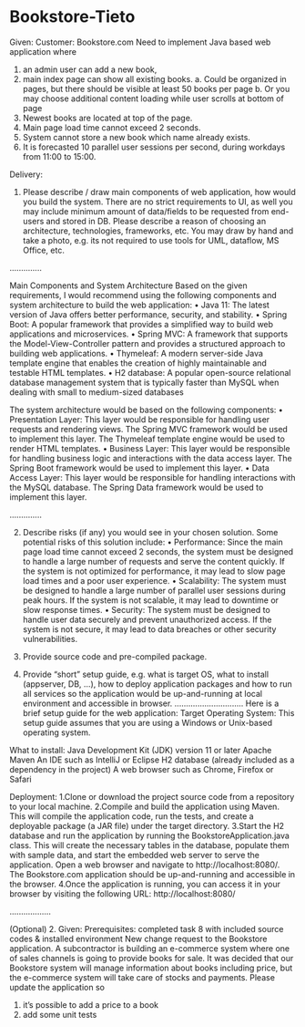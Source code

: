 # Bookstore-Tieto
Given:
Customer: Bookstore.com
Need to implement Java based web application where 
1. an admin user can add a new book,
2. main index page can show all existing books.
a. Could be organized in pages, but there should be visible at least 50 books 
per page
b. Or you may choose additional content loading while user scrolls at bottom of 
page 
3. Newest books are located at top of the page.
4. Main page load time cannot exceed 2 seconds.
5. System cannot store a new book which name already exists.
6. It is forecasted 10 parallel user sessions per second, during workdays from 11:00 to 
15:00.

Delivery:
1. Please describe / draw main components of web application, how would you build the 
system. There are no strict requirements to UI, as well you may include minimum amount of 
data/fields to be requested from end-users and stored in DB. Please describe a reason of 
choosing an architecture, technologies, frameworks, etc. You may draw by hand and take a 
photo, e.g. its not required to use tools for UML, dataflow, MS Office, etc.

..............

Main Components and System Architecture Based on the given requirements, I would recommend using the following components and system architecture to build the web application:
•	Java 11: The latest version of Java offers better performance, security, and stability.
•	Spring Boot: A popular framework that provides a simplified way to build web applications and microservices.
•	Spring MVC: A framework that supports the Model-View-Controller pattern and provides a structured approach to building web applications.
•	Thymeleaf: A modern server-side Java template engine that enables the creation of highly maintainable and testable HTML templates.
•	H2 database: A popular open-source relational database management system that is typically faster than MySQL when dealing with small to medium-sized databases

The system architecture would be based on the following components:
•	Presentation Layer: This layer would be responsible for handling user requests and rendering views. The Spring MVC framework would be used to implement this layer. The Thymeleaf template engine would be used to render HTML templates.
•	Business Layer: This layer would be responsible for handling business logic and interactions with the data access layer. The Spring Boot framework would be used to implement this layer.
•	Data Access Layer: This layer would be responsible for handling interactions with the MySQL database. The Spring Data framework would be used to implement this layer.

..............

2. Describe risks (if any) you would see in your chosen solution.
Some potential risks of this solution include:
•	Performance: Since the main page load time cannot exceed 2 seconds, the system must be designed to handle a large number of requests and serve the content quickly. If the system is not optimized for performance, it may lead to slow page load times and a poor user experience.
•	Scalability: The system must be designed to handle a large number of parallel user sessions during peak hours. If the system is not scalable, it may lead to downtime or slow response times.
•	Security: The system must be designed to handle user data securely and prevent unauthorized access. If the system is not secure, it may lead to data breaches or other security vulnerabilities.

3. Provide source code and pre-compiled package.
4. Provide “short” setup guide, e.g. what is target OS, what to install (appserver, DB, …), 
how to deploy application packages and how to run all services so the application would be 
up-and-running at local environment and accessible in browser.
..............................
Here is a brief setup guide for the web application:
Target Operating System:
This setup guide assumes that you are using a Windows or Unix-based operating system.

What to install:
Java Development Kit (JDK) version 11 or later
Apache Maven
An IDE such as IntelliJ or Eclipse
H2 database (already included as a dependency in the project)
A web browser such as Chrome, Firefox or Safari

Deployment:
1.Clone or download the project source code from a repository to your local machine.
2.Compile and build the application using Maven. This will compile the application code, run the tests, and create a deployable package (a JAR file) under the target directory.
3.Start the H2 database and run the application by running the BookstoreApplication.java class. This will create the necessary tables in the database, populate them with sample data, and start the embedded web server to serve the application.
Open a web browser and navigate to http://localhost:8080/. The Bookstore.com application should be up-and-running and accessible in the browser.
4.Once the application is running, you can access it in your browser by visiting the following URL: http://localhost:8080/ 

..................

(Optional) 2. Given:
Prerequisites: completed task 8 with included source codes & installed environment
New change request to the Bookstore application.
A subcontractor is building an e-commerce system where one of sales channels is going to 
provide books for sale. It was decided that our Bookstore system will manage information 
about books including price, but the e-commerce system will take care of stocks and 
payments.
Please update the application so 
1. it’s possible to add a price to a book
2. add some unit tests

